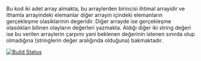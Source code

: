 Bu kod iki adet array almakta, bu arraylerden birincisi ihtimal arrayidir ve ithamla arrayindeki elemanlar diğer arrayin içindeki elemanların gerçekleşme olasiklarinin degeridir. Diğer arrayde ise gerçekleşme olasılıkları bilinen olayların değerleri yazmakta. Aldığı diğer iki string değeri ise 
bu verilen arraylerin çarpımı yani beklenen değerinin istenen sınırda olup olmadığına (stringlerin değer aralığında olduğuna) bakmaktadır.

[![Build Status](https://travis-ci.org/Paker322/myDemoApp.svg?branch=master)](https://travis-ci.org/Paker322/myDemoApp)
